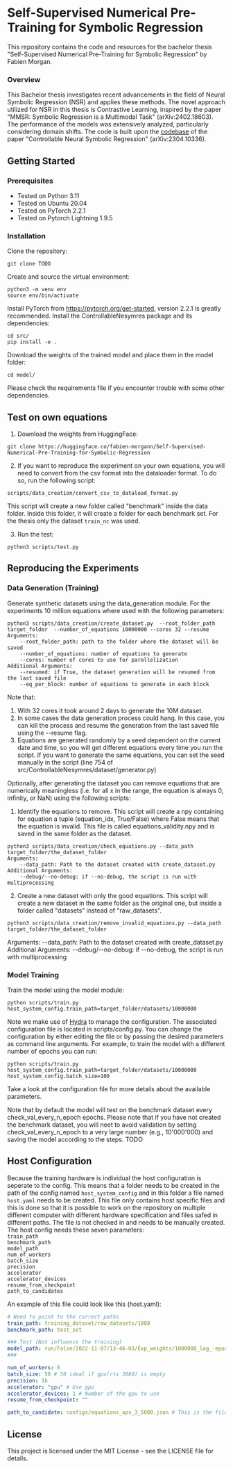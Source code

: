 # Self-Supervised Numerical Pre-Training for Symbolic Regression 
This repository contains the code and resources for the bachelor thesis "Self-Supervised Numerical Pre-Training for Symbolic Regression" by Fabien Morgan.

### Overview
This Bachelor thesis investigates recent advancements in the field of Neural Symbolic Regression (NSR) and applies these methods. The novel approach utilized for NSR in this thesis is Contrastive Learning, inspired by the paper "MMSR: Symbolic Regression is a Multimodal Task" (arXiv:2402.18603). The performance of the models was extensively analyzed, particularly considering domain shifts. The code is built upon the [codebase](https://github.com/SymposiumOrganization/ControllableNeuralSymbolicRegression/tree/main) of the paper "Controllable Neural Symbolic Regression" (arXiv:2304.10336).


## Getting Started

### Prerequisites
* Tested on Python 3.11 
* Tested on Ubuntu 20.04
* Tested on PyTorch 2.2.1 
* Tested on Pytorch Lightning 1.9.5
### Installation
Clone the repository:
``` 
git clone TODO
```
Create and source the virtual environment:
```
python3 -m venv env
source env/bin/activate
```
Install PyTorch from https://pytorch.org/get-started, version 2.2.1 is greatly recommended.
Install the ControllableNesymres package and its dependencies:
```
cd src/
pip install -e .
```
Download the weights of the trained model and place them in the model folder:
```
cd model/
```

Please check the requirements file if you encounter trouble with some other dependencies.

## Test on own equations
1. Download the weights from HuggingFace:
```
git clone https://huggingface.co/fabien-morgann/Self-Supervised-Numerical-Pre-Training-for-Symbolic-Regression 
```

2. If you want to reproduce the experiment on your own equations, you will need to convert from the csv format into the dataloader format. To do so, run the following script:
```
scripts/data_creation/convert_csv_to_dataload_format.py 
```
This script will create a new folder called "benchmark" inside the data folder. Inside this folder, it will create a folder for each benchmark set. For the thesis only the dataset `train_nc` was used.

3. Run the test:
```
python3 scripts/test.py
```


## Reproducing the Experiments
### Data Generation (Training)
Generate synthetic datasets using the data_generation module. For the experiments 10 million equations where used with the following parameters:
``` 
python3 scripts/data_creation/create_dataset.py  --root_folder_path target_folder  --number_of_equations 10000000 --cores 32 --resume
Arguments:
    --root_folder_path: path to the folder where the dataset will be saved
    --number_of_equations: number of equations to generate
    --cores: number of cores to use for parallelization
Additional Arguments:
    --resumed: if True, the dataset generation will be resumed from the last saved file
    --eq_per_block: number of equations to generate in each block
``` 
Note that:
1. With 32 cores it took around 2 days to generate the 10M dataset. 
2. In some cases the data generation process could hang. In this case, you can kill the process and resume the generation from the last saved file using the --resume flag.
3. Equations are generated randomly by a seed dependent on the current date and time, so you will get different equations every time you run the script. If you want to generate the same equations, you can set the seed manually in the script (line 754 of src/ControllableNesymres/dataset/generator.py)

Optionally, after generating the dataset you can remove equations that are numerically meaningless (i.e. for all x in the range, the equation is always 0, infinity, or NaN) using the following scripts:
1. Identify the equations to remove. This script will create a npy containing for equation a tuple (equation_idx, True/False) where False means that the equation is invalid. This file is called equations_validity.npy and is saved in the same folder as the dataset.
```
python3 scripts/data_creation/check_equations.py --data_path target_folder/the_dataset_folder
Arguments:
    --data_path: Path to the dataset created with create_dataset.py
Additional Arguments:
    --debug/--no-debug: if --no-debug, the script is run with multiprocessing
```
2. Create a new dataset with only the good equations. This script will create a new dataset in the same folder as the original one, but inside
a folder called "datasets" instead of "raw_datasets".
```
python3 scripts/data_creation/remove_invalid_equations.py --data_path target_folder/the_dataset_folder
```
Arguments:
    --data_path: Path to the dataset created with create_dataset.py
Additional Arguments:
    --debug/--no-debug: if --no-debug, the script is run with multiprocessing

### Model Training
Train the model using the model module:
``` 
python scripts/train.py host_system_config.train_path=target_folder/datasets/10000000 
``` 
Note we make use of [Hydra](https://hydra.cc) to manage the configuration. The associated configuration file is located in scripts/config.py. You can change the configuration by either editing the file or by passing the desired parameters as command line arguments. For example, to train the model with a different number of epochs you can run:
```
python scripts/train.py  host_system_config.train_path=target_folder/datasets/10000000 host_system_config.batch_size=100
```
Take a look at the configuration file for more details about the available parameters.

Note that by default the model will test on the benchmark dataset every check_val_every_n_epoch epochs. Please note that if you have not created the benchmark dataset, you will neet to avoid validation by setting check_val_every_n_epoch to a very large number (e.g., 10'000'000) and saving the model according to the steps.
TODO

## Host Configuration
Because the training hardware is individual the host configuration is seperate to the config. This means that a folder needs to be created in the path of the config named `host_system_config` and in this folder a file named `host.yaml` needs to be created. This file only contains host specific files and this is done so that it is possible to work on the repository on multiple different computer with different hardware specification and files safed in different paths. The file is  not checked in and needs to be manually created. The host config needs these seven parameters:  
`train_path`  
`benchmark_path`  
`model_path`  
`num_of_workers`  
`batch_size`  
`precision`  
`accelerator`  
`accelerator_devices`  
`resume_from_checkpoint`  
`path_to_candidates` 

An example of this file could look like this (host.yaml):  
``` yaml
# Need to point to the correct paths
train_path: training_dataset/raw_datasets/1000
benchmark_path: test_set

### Test (Not influence the training)
model_path: run/False/2022-11-07/13-46-03/Exp_weights/1000000_log_-epoch=104-val_loss=0.00.ckpt
### 

num_of_workers: 6
batch_size: 50 # 50 ideal if gpu(rtx 3080) is empty 
precision: 16
accelerator: "gpu" # Use gpu 
accelerator_devices: 1 # Number of the gpu to use
resume_from_checkpoint: ""

path_to_candidate: configs/equations_ops_3_5000.json # This is the file that contains the negative equations from which the model will sample the absent branches 
```


## License
This project is licensed under the MIT License - see the LICENSE file for details.
